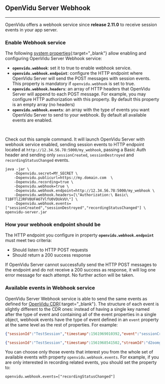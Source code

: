 <h2 id="section-title">OpenVidu Server Webhook</h2>
<hr>

OpenVidu offers a webhook service since **release 2.11.0** to receive session events in your app server.

### Enable Webhook service

The following [system properties](reference-docs/openvidu-server-params){:target="_blank"} allow enabling and configuring OpenVidu Server Webhook service:

- **`openvidu.webhook`**: set it to true to enable webhook service.
- **`openvidu.webhook.endpoint`**: configure the HTTP endpoint where OpenVidu Server will send the POST messages with session events. This property is mandatory if `openvidu.webhook` is set to true.
- **`openvidu.webhook.headers`**: an array of HTTP headers that OpenVidu Server will append to each POST message. For example, you may configure HTTP authorization with this property. By default this property is an empty array (no headers)
- **`openvidu.webhook.events`**: an array with the type of events you want OpenVidu Server to send to your webhook. By default all available events are enabled.

<br>

Check out this sample command. It will launch OpenVidu Server with webhook service enabled, sending session events to HTTP endpoint located at `http://12.34.56.78:5000/my_webhook`, passing a Basic Auth header and sending only `sessionCreated`, `sessionDestroyed` and `recordingStatusChanged` events.

```console
java -jar \
    -Dopenvidu.secret=MY_SECRET \
    -Dopenvidu.publicurl=https://my.domain.com  \
    -Dopenvidu.recording=true \
    -Dopenvidu.webhook=true \
    -Dopenvidu.webhook.endpoint=http://12.34.56.78:5000/my_webhook \
    -Dopenvidu.webhook.headers=[\"Authorization:\ Basic\ T1BFTlZJRFVBUFA6TVlfU0VDUkVU\"] \
    -Dopenvidu.webhook.events=["sessionCreated","sessionDestroyed","recordingStatusChanged"] \
openvidu-server.jar
```

### How your webhook endpoint should be

The HTTP endpoint you configure in property **`openvidu.webhook.endpoint`** must meet two criteria:

- Should listen to HTTP POST requests
- Should return a 200 success response

If OpenVidu Server cannot successfully send the HTTP POST messages to the endpoint and do not receive a 200 success as response, it will log one error message for each attempt. No further action will be taken.

### Available events in Webhook service

OpenVidu Server Webhook service is able to send the same events as defined for [OpenVidu CDR](reference-docs/openvidu-server-cdr){:target="_blank"}. The structure of each event is slightly different to the CDR ones: instead of having a single key named after the type of event and containing all of the event properties in a single object, webhook events have the type of event defined in an `event` property at the same level as the rest of properties. For example:

```json
{"sessionId":"TestSession","timestamp":1561969010392,"event":"sessionCreated"}

{"sessionId":"TestSession","timestamp":1561968541502,"streamId":"d2oomgno0isd9xqq_CAMERA_ILTAU","participantId":"d2oomgno0isd9xqq","connection":"OUTBOUND","videoSource":"CAMERA","videoFramerate":30,"videoDimensions":"{\"width\":640,\"height\":480}","audioEnabled":true,"videoEnabled":true,"event":"webrtcConnectionCreated"}
```

You can choose only those events that interest you from the whole set of available events with property `openvidu.webhook.events`. For example, if you are only interested in recording related events, you should set the property to:

```console
openvidu.webhook.events=["recordingStatusChanged"]
```

<br>